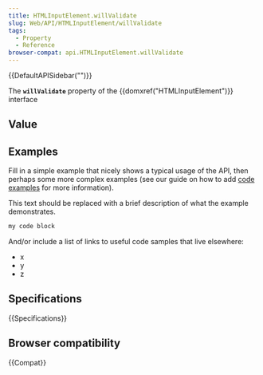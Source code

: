 ```yaml
---
title: HTMLInputElement.willValidate
slug: Web/API/HTMLInputElement/willValidate
tags:
  - Property
  - Reference
browser-compat: api.HTMLInputElement.willValidate
---
```

{{DefaultAPISidebar("")}}

The **`willValidate`** property of the {{domxref("HTMLInputElement")}} interface 

## Value



## Examples

Fill in a simple example that nicely shows a typical usage of the API, then perhaps some more complex examples (see our guide on how to add [code examples](/en-US/docs/MDN/Contribute/Structures/Code_examples) for more information).

This text should be replaced with a brief description of what the example demonstrates.

```js
my code block
```

And/or include a list of links to useful code samples that live elsewhere:

*   x
*   y
*   z

## Specifications

{{Specifications}}

## Browser compatibility

{{Compat}}


